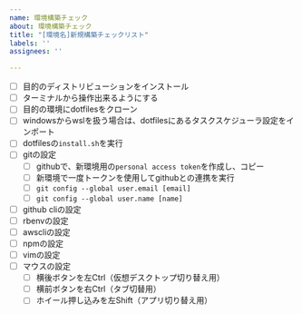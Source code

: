 ```yaml
---
name: 環境構築チェック
about: 環境構築チェック
title: "[環境名]新規構築チェックリスト"
labels: ''
assignees: ''

---
```


- [ ] 目的のディストリビューションをインストール
- [ ] ターミナルから操作出来るようにする
- [ ] 目的の環境にdotfilesをクローン
- [ ] windowsからwslを扱う場合は、dotfilesにあるタスクスケジューラ設定をインポート
- [ ] dotfilesの`install.sh`を実行
- [ ] gitの設定
  - [ ] githubで、新環境用の`personal access token`を作成し、コピー
  - [ ] 新環境で一度トークンを使用してgithubとの連携を実行
  - [ ] `git config --global user.email [email]`
  - [ ] `git config --global user.name [name]`
- [ ] github cliの設定
- [ ] rbenvの設定
- [ ] awscliの設定
- [ ] npmの設定
- [ ] vimの設定
- [ ] マウスの設定
  - [ ] 横後ボタンを左Ctrl（仮想デスクトップ切り替え用）
  - [ ] 横前ボタンを右Ctrl（タブ切替用）
  - [ ] ホイール押し込みを左Shift（アプリ切り替え用）
